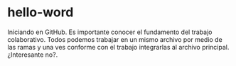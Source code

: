 # hello-word
Iniciando en GitHub. Es importante conocer el fundamento del trabajo colaborativo. Todos podemos trabajar en un mismo archivo por medio de las ramas y una ves conforme con el trabajo integrarlas al archivo principal. ¿Interesante no?.
